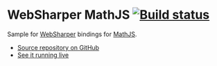 # WebSharper MathJS [![Build status](https://ci.appveyor.com/api/projects/status/bccpfw9uvq91rypv?svg=true)](https://ci.appveyor.com/project/IntelliFactory/mathjs)

Sample for [WebSharper](https://websharper.com) bindings for [MathJS](http://mathjs.org/).

* [Source repository on GitHub](https://github.com/websharper-samples/MathJS)
* [See it running live](https://websharper-samples.github.io/MathJS)
